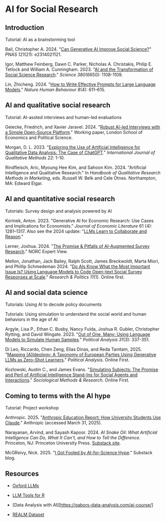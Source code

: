 # AI for Social Research

## Introduction

Tutorial: AI as a brainstorming tool

Bail, Christopher A. 2024. "[Can Generative AI Improve Social Science?](https://www.pnas.org/doi/10.1073/pnas.2314021121)" *PNAS 121*(21): e2314021121.

Igor, Matthew Feinberg, Dawn C. Parker, Nicholas A. Christakis, Philip E. Tetlock and William A. Cunningham. 2023. "[AI and the Transformation of Social Science Research](https://www.science.org/doi/10.1126/science.adi1778)." *Science 380*(6650): 1108-1109.

Lin, Zhicheng. 2024. "[How to Write Effective Prompts for Large Language Models](https://www.nature.com/articles/s41562-024-01847-2)." *Nature Human Behaviour 8*(4): 611–615.

## AI and qualitative social research

Tutorial: AI-assted interviews and human-led evaluations

Geiecke, Friedrich, and Xavier Jaravel. 2024. "[Robust AI-led Interviews with a Simple Open-Source Platform](https://papers.ssrn.com/sol3/papers.cfm?abstract_id=4974382)." Working paper, London School of Economics and Political Science.

Morgan, D. L. 2023. "[Exploring the Use of Artificial Intelligence for Qualitative Data Analysis: The Case of ChatGPT](https://journals.sagepub.com/doi/10.1177/16094069231211248)." *International Journal of Qualitative Methods 22*: 1-10.

Rindfleisch, Aric, Myoung Hee Kim, and Sahoon Kim. 2024. "Artificial Intelligence and Qualitative Research." In *Handbook of Qualitative Research Methods in Marketing*, eds. Russell W. Belk and Cele Otnes. Northampton, MA: Edward Elgar.

## AI and quantitative social research

Tutorials: Survey design and analysis powered by AI

Korinek, Anton. 2023. "Generative AI for Economic Research: Use Cases and Implications for Economists." *Journal of Economic Literature* 61 (4): 1281–1317. Also see the 2024 update: "[LLMs Learn to Collaborate and Reason](https://www.nber.org/papers/w33198)."

Lerner, Joshua. 2024. "[The Promise & Pitfalls of AI-Augmented Survey Research](https://www.norc.org/research/library/promise-pitfalls-ai-augmented-survey-research.html)." NORC Expert View. 

Mellon, Jonathan, Jack Bailey, Ralph Scott, James Breckwoldt, Marta Miori, and Phillip Schmedeman 2024. "[Do AIs Know What the Most Important Issue Is? Using Language Models to Code Open-text Social Survey Responses at Scale](https://journals.sagepub.com/doi/10.1177/20531680241231468)." *Research & Politics 11*(1). Online first.

## AI and social data science

Tutorials: Using AI to decode policy documents

Tutorials: Using simulation to understand the social world and human behaviors in the age of AI

Argyle, Lisa P., Ethan C. Busby, Nancy Fulda, Joshua R. Gubler, Christopher Rytting, and David Wingate. 2023. "[Out of One, Many: Using Language Models to Simulate Human Samples](https://doi.org/10.1017/pan.2023.2)." *Political Analysis 31*(3): 337-351.

Di Leo, Riccardo, Chen Zeng, Elias Dinas, and Reda Tamtam, 2025. "[Mapping (A)Ideology: A Taxonomy of European Parties Using Generative LLMs as Zero-Shot Learners](https://doi.org/10.1017/pan.2025.7)." *Political Analysis*. Online First.

Kozlowski, Austin C., and James Evans. "[Simulating Subjects: The Promise and Peril of Artificial Intelligence Stand-Ins for Social Agents and Interactions](https://journals.sagepub.com/doi/abs/10.1177/00491241251337316)." *Sociological Methods & Research*. Online First.

## Coming to terms with the AI hype

Tutorial: Project workshop

Anthropic. 2025. "[Anthropic Education Report: How University Students Use Claude](https://www.anthropic.com/news/anthropic-education-report-how-university-students-use-claude)." Anthropic (accessed March 31, 2025).

Narayanan, Arvind, and Sayash Kapoor. 2024. *AI Snake Oil: What Artificial Intelligence Can Do, What It Can't, and How to Tell the Difference*. Princeton, NJ: Princeton University Press. [Substack site](https://www.aisnakeoil.com/).

McGReivy, Nick. 2025. "[I Got Fooled by AI-for-Science Hype](https://www.understandingai.org/p/i-got-fooled-by-ai-for-science-hypeheres)." Substack blog.

## Resources

 - [Oxford LLMs](https://llmsforsocialscience.net/)

 - [LLM Tools for R](https://luisdva.github.io/llmsr-book/)

 - [Data Analysis with AI][https://gabors-data-analysis.com/ai-course/]

 - [REALM Dataset](https://realm-e7682.web.app/)